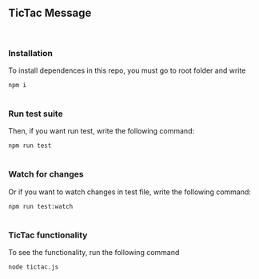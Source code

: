 ## TicTac Message
<br>

### Installation

To install dependences in this repo, you must go to root folder and write

`
npm i
`
<br><br>

### Run test suite
Then, if you want run test, write the following command:

`
npm run test
`
<br><br>

### Watch for changes
Or if you want to watch changes in test file, write the following command:

`
npm run test:watch
`
<br><br>

### TicTac functionality
To see the functionality, run the following command

`
node tictac.js
`
  